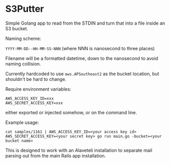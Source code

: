 S3Putter
========

Simple Golang app to read from the STDIN and turn that into a file inside an S3 bucket.

Naming scheme:

`YYYY-MM-DD--HH-MM-SS-NNN` (where NNN is nanosecond to three places)

Filename will be a formatted datetime, down to the nanosecond to avoid naming collision.

Currently hardcoded to use `aws.APSoutheast2` as the bucket location, but shouldn't be hard to change.

Require environment variables:

```
AWS_ACCESS_KEY_ID=xxx
AWS_SECRET_ACCESS_KEY=xxx
```

either exported or injected somehow, or on the command line.

Example usage:

`cat samples/1161 | AWS_ACCESS_KEY_ID=<your access key id> AWS_SECRET_ACCESS_KEY=<your secret key> go run main.go -bucket=<your bucket name>`


This is designed to work with an Alaveteli installation to separate mail parsing out from the main Rails app installation.
